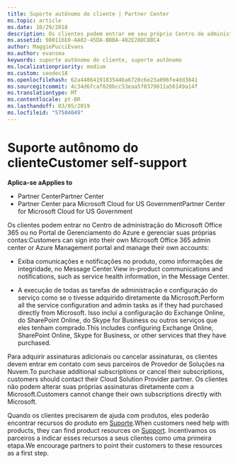 ```yaml
---
title: Suporte autônomo do cliente | Partner Center
ms.topic: article
ms.date: 10/29/2018
description: Os clientes podem entrar em seu próprio Centro de administração do Microsoft Office 365 ou portal de gerenciamento do Azure e gerenciar suas próprias contas. Para adquirir assinaturas adicionais ou cancelar assinaturas, os clientes devem entrar em contato com seus parceiros de Provedor de Soluções na Nuvem.
ms.assetid: 980116E0-AA02-45DA-BBBA-482E28DC8BC4
author: MaggiePucciEvans
ms.author: evansma
keywords: suporte autônomo do cliente, suporte autônomo
ms.localizationpriority: medium
ms.custom: seodec18
ms.openlocfilehash: 62a4486419183544ba6720c6e23a096fe4dd3841
ms.sourcegitcommit: 4c34d6fcaf020bcc53eaa5f0379011a56149a14f
ms.translationtype: MT
ms.contentlocale: pt-BR
ms.lasthandoff: 03/05/2019
ms.locfileid: "57584049"
---
```

# <a name="customer-self-support"></a><span data-ttu-id="c2772-105">Suporte autônomo do cliente</span><span class="sxs-lookup"><span data-stu-id="c2772-105">Customer self-support</span></span>

<span data-ttu-id="c2772-106">**Aplica-se a**</span><span class="sxs-lookup"><span data-stu-id="c2772-106">**Applies to**</span></span>

-  <span data-ttu-id="c2772-107">Partner Center</span><span class="sxs-lookup"><span data-stu-id="c2772-107">Partner Center</span></span>
-  <span data-ttu-id="c2772-108">Partner Center para Microsoft Cloud for US Government</span><span class="sxs-lookup"><span data-stu-id="c2772-108">Partner Center for Microsoft Cloud for US Government</span></span>


<span data-ttu-id="c2772-109">Os clientes podem entrar no Centro de administração do Microsoft Office 365 ou no Portal de Gerenciamento do Azure e gerenciar suas próprias contas:</span><span class="sxs-lookup"><span data-stu-id="c2772-109">Customers can sign into their own Microsoft Office 365 admin center or Azure Management portal and manage their own accounts:</span></span>

-   <span data-ttu-id="c2772-110">Exiba comunicações e notificações no produto, como informações de integridade, no Message Center.</span><span class="sxs-lookup"><span data-stu-id="c2772-110">View in-product communications and notifications, such as service health information, in the Message Center.</span></span>

-   <span data-ttu-id="c2772-111">A execução de todas as tarefas de administração e configuração do serviço como se o tivesse adquirido diretamente da Microsoft.</span><span class="sxs-lookup"><span data-stu-id="c2772-111">Perform all the service configuration and admin tasks as if they had purchased directly from Microsoft.</span></span> <span data-ttu-id="c2772-112">Isso inclui a configuração do Exchange Online, do SharePoint Online, do Skype for Business ou outros serviços que eles tenham comprado.</span><span class="sxs-lookup"><span data-stu-id="c2772-112">This includes configuring Exchange Online, SharePoint Online, Skype for Business, or other services that they have purchased.</span></span>

<span data-ttu-id="c2772-113">Para adquirir assinaturas adicionais ou cancelar assinaturas, os clientes devem entrar em contato com seus parceiros de Provedor de Soluções na Nuvem.</span><span class="sxs-lookup"><span data-stu-id="c2772-113">To purchase additional subscriptions or cancel their subscriptions, customers should contact their Cloud Solution Provider partner.</span></span> <span data-ttu-id="c2772-114">Os clientes não podem alterar suas próprias assinaturas diretamente com a Microsoft.</span><span class="sxs-lookup"><span data-stu-id="c2772-114">Customers cannot change their own subscriptions directly with Microsoft.</span></span>

<span data-ttu-id="c2772-115">Quando os clientes precisarem de ajuda com produtos, eles poderão encontrar recursos do produto em [Suporte](https://partnercenter.microsoft.com/partner/support).</span><span class="sxs-lookup"><span data-stu-id="c2772-115">When customers need help with products, they can find product resources on [Support](https://partnercenter.microsoft.com/partner/support).</span></span> <span data-ttu-id="c2772-116">Incentivamos os parceiros a indicar esses recursos a seus clientes como uma primeira etapa.</span><span class="sxs-lookup"><span data-stu-id="c2772-116">We encourage partners to point their customers to these resources as a first step.</span></span>

 

 



